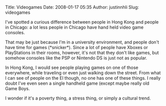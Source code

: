 Title: Videogames
Date: 2008-01-17 05:35
Author: justinnhli
Slug: videogames

I've spotted a curious difference between people in Hong Kong and people
in Chicago: a lot less people in Chicago have hand held video game
consoles.

That may be just because I'm in a university environment, and people
don't have time for games (\*snicker\*). Since a lot of people have
Xboxes or PlayStations in their rooms, however, it's not that they don't
like games, but somehow consoles like the PSP or Nintendo DS is just not
as popular.

In Hong Kong, I would see people playing games on one of those
everywhere, while traveling or even just walking down the street. From
what I can see of people on the El though, no one has one of these
things. I really doubt I've even seen a single handheld game (except
maybe really old Game Boys.

I wonder if it's a poverty thing, a stress thing, or simply a cultural
trend.

